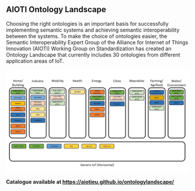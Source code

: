 ## AIOTI Ontology Landscape

Choosing the right ontologies is an important basis for successfully implementing semantic systems and achieving semantic interoperability between the systems. To make the choice of ontologies easier, the Semantic Interoperability Expert Group of the Alliance for Internet of Things Innovation (AIOTI) Working Group on Standardization has created an Ontology Landscape that currently includes 30 ontologies from different application areas of IoT. 

![Ontology Landscape](./assets/images/OntologyLandscape-v1.1.0.jpg)

**Catalogue available at https://aiotieu.github.io/ontologylandscape/**
